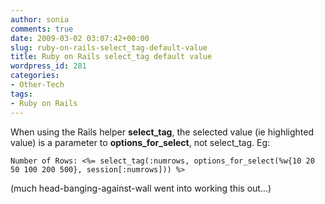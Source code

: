 ```yaml
---
author: sonia
comments: true
date: 2009-03-02 03:07:42+00:00
slug: ruby-on-rails-select_tag-default-value
title: Ruby on Rails select_tag default value
wordpress_id: 281
categories:
- Other-Tech
tags:
- Ruby on Rails
---
```


When using the Rails helper **select_tag**, the selected value (ie highlighted value) is a parameter to **options_for_select**, not select_tag. Eg:

    
    Number of Rows: <%= select_tag(:numrows, options_for_select(%w{10 20 50 100 200 500}, session[:numrows])) %>


(much head-banging-against-wall went into working this out...)
